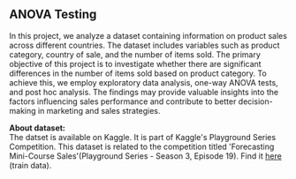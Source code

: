 ## ANOVA Testing
In this project, we analyze a dataset containing information on product sales across different countries. The dataset includes variables such as product category, country of sale, and the number of items sold. The primary objective of this project is to investigate whether there are significant differences in the number of items sold based on product category. To achieve this, we employ exploratory data analysis, one-way ANOVA tests, and post hoc analysis. The findings may provide valuable insights into the factors influencing sales performance and contribute to better decision-making in marketing and sales strategies. <br>

**About dataset:** <br>
The datset is available on Kaggle. It is part of Kaggle's Playground Series Competition. This dataset is related to the competition titled 'Forecasting Mini-Course Sales'(Playground Series - Season 3, Episode 19). Find it [here](https://www.kaggle.com/competitions/playground-series-s3e19/data) (train data).
